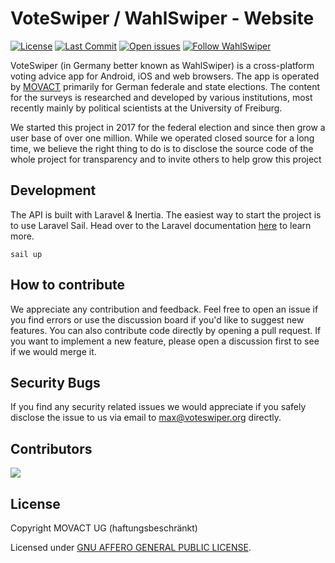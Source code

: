 # VoteSwiper / WahlSwiper - Website

[![License](https://img.shields.io/badge/License-AGPL%203.0-green.svg)](./LICENSE) [![Last Commit](https://img.shields.io/github/last-commit/movact/voteswiper-api)](https://github.com/MOVACT/voteswiper-api/commits) [![Open issues](https://img.shields.io/github/issues/movact/voteswiper-api)](https://github.com/MOVACT/voteswiper-api/issues) [![Follow WahlSwiper](https://img.shields.io/twitter/follow/wahlswiper)](https://www.twitter.com/wahlswiper)

VoteSwiper (in Germany better known as WahlSwiper) is a cross-platform voting advice app for Android, iOS and web browsers. The app is operated by [MOVACT](https://www.movact.de) primarily for German federale and state elections. The content for the surveys is researched and developed by various institutions, most recently mainly by political scientists at the University of Freiburg.

We started this project in 2017 for the federal election and since then grow a user base of over one million. While we operated closed source for a long time, we believe the right thing to do is to disclose the source code of the whole project for transparency and to invite others to help grow this project

## Development

The API is built with Laravel & Inertia. The easiest way to start the project is to use Laravel Sail. Head over to the Laravel documentation [here](https://laravel.com/docs/8.x/sail) to learn more.

```console
sail up
```

## How to contribute

We appreciate any contribution and feedback. Feel free to open an issue if you find errors or use the discussion board if you'd like to suggest new features. You can also contribute code directly by opening a pull request. If you want to implement a new feature, please open a discussion first to see if we would merge it.

## Security Bugs

If you find any security related issues we would appreciate if you safely disclose the issue to us via email to [max@voteswiper.org](mailto:max@voteswiper.org) directly.

## Contributors

[![](https://github.com/mxmtsk.png?size=50)](https://github.com/mxmtsk)

## License

Copyright MOVACT UG (haftungsbeschränkt)

Licensed under [GNU AFFERO GENERAL PUBLIC LICENSE](./LICENSE).
